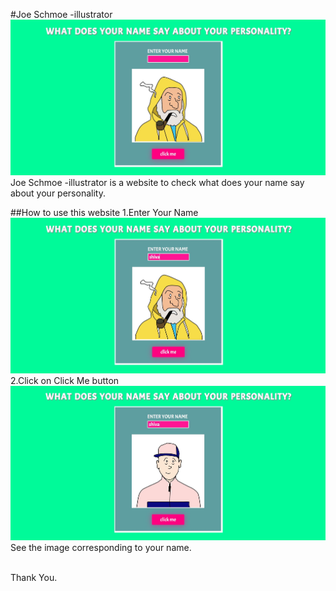 #Joe Schmoe -illustrator
<img src="screenshots/siteDemo.jpg"><br>
Joe Schmoe -illustrator is a website to check what does your name say about your personality.

##How to use this website
1.Enter Your Name <br>
<img src="screenshots/EnterYourName.jpg"><br>
2.Click on Click Me button<br>
<img src="screenshots/result.jpg"><br>
See the image corresponding to your name.<br><br>

Thank You.